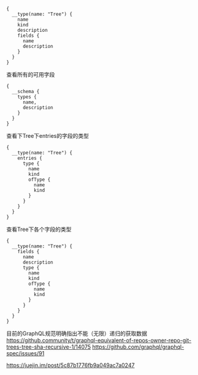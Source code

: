 ```
{
  __type(name: "Tree") {
    name
    kind
    description
    fields {
      name
      description
    }
  }
}
```

查看所有的可用字段
```
{
  __schema {
    types {
      name,
      description
    }
  }
}
```

查看下Tree下entries的字段的类型
```
{
  __type(name: "Tree") {
    entries {
      type {
        name
        kind
        ofType {
          name
          kind
        }
      }
    }
  }
}

```

查看Tree下各个字段的类型
```
{
  __type(name: "Tree") {
    fields {
      name
      description
      type {
        name
        kind
        ofType {
          name
          kind
        }
      }
    }
  }
}
```

目前的GraphQL规范明确指出不能（无限）递归的获取数据
https://github.community/t/graphql-equivalent-of-repos-owner-repo-git-trees-tree-sha-recursive-1/14075
https://github.com/graphql/graphql-spec/issues/91



https://juejin.im/post/5c87b1776fb9a049ac7a0247